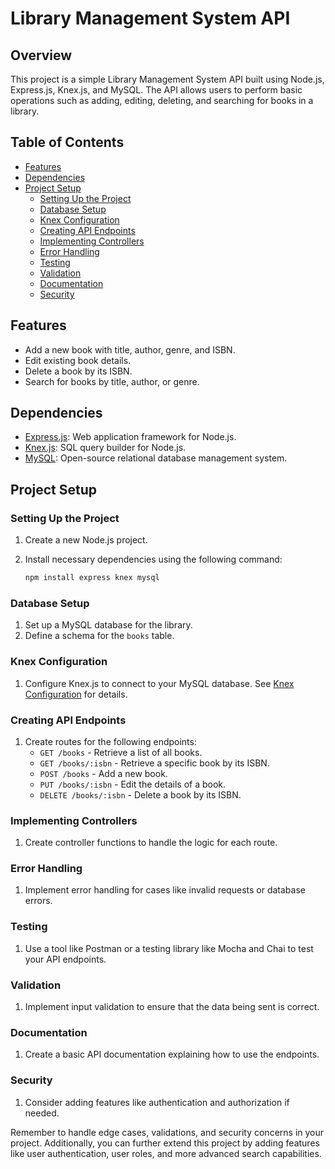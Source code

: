 # Library Management System API

## Overview

This project is a simple Library Management System API built using Node.js, Express.js, Knex.js, and MySQL. The API allows users to perform basic operations such as adding, editing, deleting, and searching for books in a library.

## Table of Contents

- [Features](#features)
- [Dependencies](#dependencies)
- [Project Setup](#project-setup)
  - [Setting Up the Project](#setting-up-the-project)
  - [Database Setup](#database-setup)
  - [Knex Configuration](#knex-configuration)
  - [Creating API Endpoints](#creating-api-endpoints)
  - [Implementing Controllers](#implementing-controllers)
  - [Error Handling](#error-handling)
  - [Testing](#testing)
  - [Validation](#validation)
  - [Documentation](#documentation)
  - [Security](#security)

## Features

- Add a new book with title, author, genre, and ISBN.
- Edit existing book details.
- Delete a book by its ISBN.
- Search for books by title, author, or genre.

## Dependencies

- [Express.js](https://expressjs.com/): Web application framework for Node.js.
- [Knex.js](http://knexjs.org/): SQL query builder for Node.js.
- [MySQL](https://www.mysql.com/): Open-source relational database management system.

## Project Setup

### Setting Up the Project

1. Create a new Node.js project.
2. Install necessary dependencies using the following command:

    ```bash
    npm install express knex mysql
    ```

### Database Setup

1. Set up a MySQL database for the library.
2. Define a schema for the `books` table.

### Knex Configuration

1. Configure Knex.js to connect to your MySQL database. See [Knex Configuration](http://knexjs.org/#Installation-client) for details.

### Creating API Endpoints

1. Create routes for the following endpoints:
    - `GET /books` - Retrieve a list of all books.
    - `GET /books/:isbn` - Retrieve a specific book by its ISBN.
    - `POST /books` - Add a new book.
    - `PUT /books/:isbn` - Edit the details of a book.
    - `DELETE /books/:isbn` - Delete a book by its ISBN.

### Implementing Controllers

1. Create controller functions to handle the logic for each route.

### Error Handling

1. Implement error handling for cases like invalid requests or database errors.

### Testing

1. Use a tool like Postman or a testing library like Mocha and Chai to test your API endpoints.

### Validation

1. Implement input validation to ensure that the data being sent is correct.

### Documentation

1. Create a basic API documentation explaining how to use the endpoints.

### Security

1. Consider adding features like authentication and authorization if needed.

Remember to handle edge cases, validations, and security concerns in your project. Additionally, you can further extend this project by adding features like user authentication, user roles, and more advanced search capabilities.
